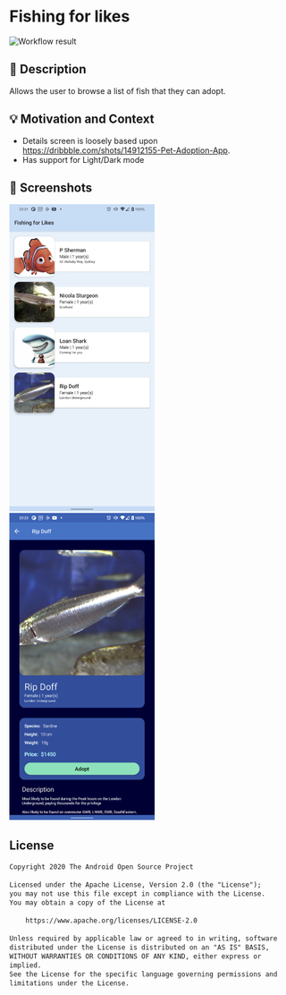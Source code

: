 # Fishing for likes

![Workflow result](https://github.com/binpower93/compose-fish/workflows/Check/badge.svg)


## :scroll: Description
Allows the user to browse a list of fish that they can adopt.

## :bulb: Motivation and Context

- Details screen is loosely based upon https://dribbble.com/shots/14912155-Pet-Adoption-App.
- Has support for Light/Dark mode

## :camera_flash: Screenshots
<!-- You can add more screenshots here if you like -->
<img src="/results/screenshot_1.png" width="260">&emsp;<img src="/results/screenshot_2.png" width="260">

## License
```
Copyright 2020 The Android Open Source Project

Licensed under the Apache License, Version 2.0 (the "License");
you may not use this file except in compliance with the License.
You may obtain a copy of the License at

    https://www.apache.org/licenses/LICENSE-2.0

Unless required by applicable law or agreed to in writing, software
distributed under the License is distributed on an "AS IS" BASIS,
WITHOUT WARRANTIES OR CONDITIONS OF ANY KIND, either express or implied.
See the License for the specific language governing permissions and
limitations under the License.
```

